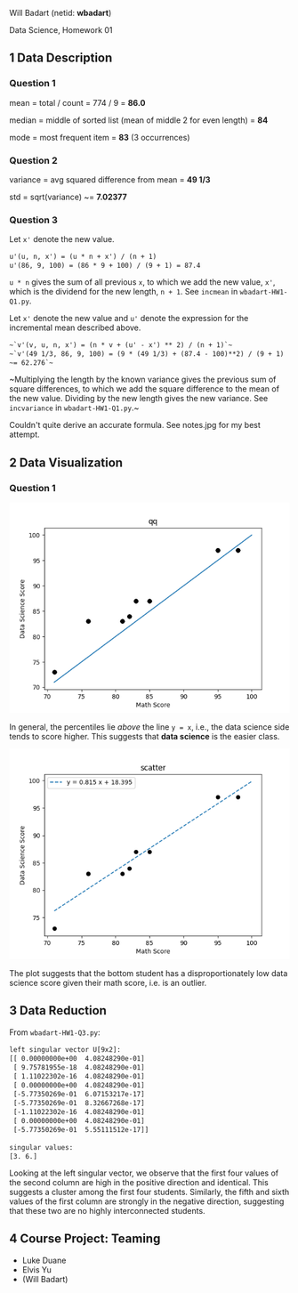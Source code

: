 Will Badart (netid: **wbadart**)

Data Science, Homework 01

## 1 Data Description

### Question 1

mean = total / count = 774 / 9 = **86.0**

median = middle of sorted list (mean of middle 2 for even length) = **84**

mode = most frequent item = **83** (3 occurrences)

### Question 2

variance = avg squared difference from mean = **49 1/3**

std = sqrt(variance) ~= **7.02377**

### Question 3

Let `x'` denote the new value.

    u'(u, n, x') = (u * n + x') / (n + 1)
    u'(86, 9, 100) = (86 * 9 + 100) / (9 + 1) = 87.4

`u * n` gives the sum of all previous `x`, to which we add the new value, `x'`,
which is the dividend for the new length, `n + 1`. See `incmean` in
`wbadart-HW1-Q1.py`.

Let `x'` denote the new value and `u'` denote the expression for the
incremental mean described above.

    ~`v'(v, u, n, x') = (n * v + (u' - x') ** 2) / (n + 1)`~
    ~`v'(49 1/3, 86, 9, 100) = (9 * (49 1/3) + (87.4 - 100)**2) / (9 + 1) ~= 62.276`~

~Multiplying the length by the known variance gives the previous sum of square
differences, to which we add the square difference to the mean of the new value.
Dividing by the new length gives the new variance. See `incvariance` in
`wbadart-HW1-Q1.py`.~

Couldn't quite derive an accurate formula. See notes.jpg for my best attempt.


## 2 Data Visualization

### Question 1

![Q-Q plot](./qq.png)

In general, the percentiles lie *above* the line `y = x`, i.e., the data
science side tends to score higher. This suggests that **data science** is the
easier class.

![Scatter plot](./scatter.png)

The plot suggests that the bottom student has a disproportionately low data
science score given their math score, i.e. is an outlier.


## 3 Data Reduction

From `wbadart-HW1-Q3.py`:

    left singular vector U[9x2]:
    [[ 0.00000000e+00  4.08248290e-01]
     [ 9.75781955e-18  4.08248290e-01]
     [ 1.11022302e-16  4.08248290e-01]
     [ 0.00000000e+00  4.08248290e-01]
     [-5.77350269e-01  6.07153217e-17]
     [-5.77350269e-01  8.32667268e-17]
     [-1.11022302e-16  4.08248290e-01]
     [ 0.00000000e+00  4.08248290e-01]
     [-5.77350269e-01  5.55111512e-17]]

    singular values:
    [3. 6.]

Looking at the left singular vector, we observe that the first four values of
the second column are high in the positive direction and identical. This
suggests a cluster among the first four students. Similarly, the fifth and
sixth values of the first column are strongly in the negative direction,
suggesting that these two are no highly interconnected students.


## 4 Course Project: Teaming

- Luke Duane
- Elvis Yu
- (Will Badart)
